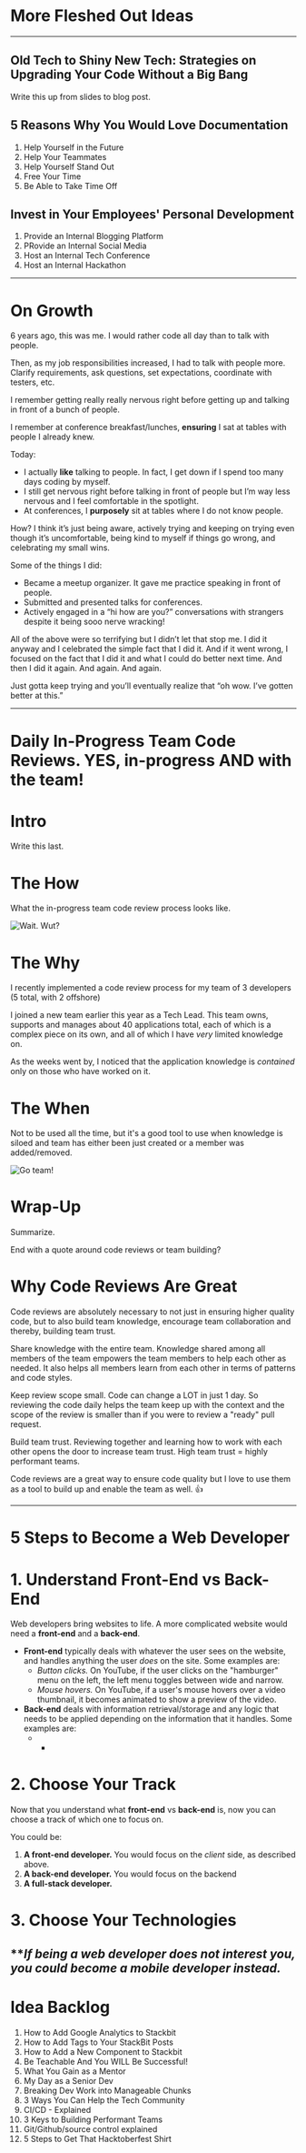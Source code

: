 # More Fleshed Out Ideas

---
 
## Old Tech to Shiny New Tech: Strategies on Upgrading Your Code Without a Big Bang 
Write this up from slides to blog post.

## 5 Reasons Why You Would Love Documentation
1. Help Yourself in the Future
1. Help Your Teammates
1. Help Yourself Stand Out
1. Free Your Time
1. Be Able to Take Time Off

## Invest in Your Employees' Personal Development
1. Provide an Internal Blogging Platform
1. PRovide an Internal Social Media
1. Host an Internal Tech Conference
1. Host an Internal Hackathon
---
# On Growth

6 years ago, this was me. I would rather code all day than to talk with people.

Then, as my job responsibilities increased, I had to talk with people more. Clarify requirements, ask questions, set expectations, coordinate with testers, etc.

I remember getting really really nervous right before getting up and talking in front of a bunch of people.

I remember at conference breakfast/lunches,  **ensuring** I sat at tables with people I already knew.

Today:
* I actually **like** talking to people. In fact, I get down if I spend too many days coding by myself.
* I still get nervous right before talking in front of people but I’m way less nervous and I  feel comfortable in the spotlight.
* At conferences, I **purposely** sit at tables where I do not know people.

How? I think it’s just being aware, actively trying and keeping on trying even though it’s uncomfortable, being kind to myself if things go wrong, and celebrating my small wins.

Some of the things I did:
* Became a meetup organizer. It gave me practice speaking in front of people.
* Submitted and presented talks for conferences.
* Actively engaged in a “hi how are you?” conversations with strangers despite it being sooo nerve wracking!

All of the above were so terrifying but I didn’t let that stop me. I did it anyway and I celebrated the simple fact that I did it. And if it went wrong, I focused on the fact that I did it and what I could do better next time. And then I did it again. And again. And again.

Just gotta keep trying and you’ll eventually realize that “oh wow. I’ve gotten better at this.”

---

# Daily In-Progress Team Code Reviews. YES, in-progress AND with the team!

 <!--Martín Pérez wrote up a fantastic article around how to expedite code reviews, by *scheduling* it as a daily routine, such that it becomes a habit.

{% link https://dev.to/mpermar/the-3pm-code-review-rule-2ppf %}

I :heart: code reviews and have implemented a **daily in-progress team code review** process for my dev team.


{% devcomment gdop %}-->



# Intro

Write this last.

# The How

What the in-progress team code review process looks like.

![Wait. Wut?](https://media.giphy.com/media/QjrrSbYaqgi1q/giphy.gif)

# The Why

I recently implemented a code review process for my team of 3 developers (5 total, with 2 offshore)

I joined a new team earlier this year as a Tech Lead. This team owns, supports and manages about 40 applications total, each of which is a complex piece on its own, and all of which I have *very* limited knowledge on.

As the weeks went by, I noticed that the application knowledge is *contained* only on those who have worked on it. 

# The When

Not to be used all the time, but it's a good tool to use when knowledge is siloed and team has either been just created or a member was added/removed.

![Go team!](https://media.giphy.com/media/3rgXBrLlRs4ZlpnVDO/giphy.gif)

# Wrap-Up

Summarize.

End with a quote around code reviews or team building?

# Why Code Reviews Are Great

Code reviews are absolutely necessary to not just in ensuring higher quality code, but to also build team knowledge, encourage team collaboration and thereby, building team trust.

Share knowledge with the entire team. Knowledge shared among all members of the team empowers the team members to help each other as needed. It also helps all members learn from each other in terms of patterns and code styles.

Keep review scope small. Code can change a LOT in just 1 day. So reviewing the code daily helps the team keep up with the context and the scope of the review is smaller than if you were to review a "ready" pull request.

Build team trust. Reviewing together and learning how to work with each other opens the door to increase team trust. High team trust = highly performant teams.

Code reviews are a great way to ensure code quality but I love to use them as a tool to build up and enable the team as well. 👍

---

# 5 Steps to Become a Web Developer
# 1. Understand Front-End vs Back-End

Web developers bring websites to life. A more complicated website would need a **front-end** and a **back-end**.

* **Front-end** typically deals with whatever the user sees on the website, and handles anything the user *does* on the site. Some examples are:
    * *Button clicks.* On YouTube, if the user clicks on the "hamburger" menu on the left, the left menu toggles between wide and narrow.
    * *Mouse hovers.* On YouTube, if a user's mouse hovers over a video thumbnail, it becomes animated to show a preview of the video.
* **Back-end** deals with information retrieval/storage and any logic that needs to be applied depending on the information that it handles. Some examples are:
    * *


# 2. Choose Your Track

Now that you understand what **front-end** vs **back-end** is, now you can choose a track of which one to focus on.

You could be:
1. **A front-end developer.** You would focus on the *client* side, as described above. 
1. **A back-end developer.** You would focus on the backend
1. **A full-stack developer.**

# 3. Choose Your Technologies




***If being a web developer does not interest you, you could become a mobile developer instead.*
---

# Idea Backlog
1. How to Add Google Analytics to Stackbit
1. How to Add Tags to Your StackBit Posts
1. How to Add a New Component to Stackbit
1. Be Teachable And You WILL Be Successful!
1. What You Gain as a Mentor
1. My Day as a Senior Dev
1. Breaking Dev Work into Manageable Chunks
1. 3 Ways You Can Help the Tech Community
1. CI/CD - Explained
1. 3 Keys to Building Performant Teams
1. Git/Github/source control explained
1. 5 Steps to Get That Hacktoberfest Shirt